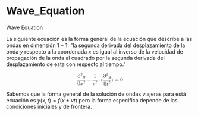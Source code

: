 # Wave_Equation
Wave Equation

La siguiente ecuación es la forma general de la ecuación que describe a las ondas en dimensión $1+1$: "la segunda derivada del desplazamiento de la onda $y$ respecto a la coordenada $x$ es igual al inverso de la velocidad de propagación de la onda al cuadrado por la segunda derivada del desplazamiento de esta con respecto al tiempo."

<math xmlns="http://www.w3.org/1998/Math/MathML" display="block">
  <mfrac>
    <mrow>
      <msup>
        <mi mathvariant="normal">&#x2202;<!-- ∂ --></mi>
        <mrow class="MJX-TeXAtom-ORD">
          <mn>2</mn>
        </mrow>
      </msup>
      <mi>y</mi>
    </mrow>
    <mrow>
      <mi mathvariant="normal">&#x2202;<!-- ∂ --></mi>
      <msup>
        <mi>x</mi>
        <mrow class="MJX-TeXAtom-ORD">
          <mn>2</mn>
        </mrow>
      </msup>
    </mrow>
  </mfrac>
  <mo>&#x2212;<!-- − --></mo>
  <mfrac>
    <mn>1</mn>
    <msup>
      <mi>v</mi>
      <mrow class="MJX-TeXAtom-ORD">
        <mn>2</mn>
      </mrow>
    </msup>
  </mfrac>
  <mo>&#x22C5;<!-- ⋅ --></mo>
  <mo stretchy="false">(</mo>
  <mfrac>
    <mrow>
      <msup>
        <mi mathvariant="normal">&#x2202;<!-- ∂ --></mi>
        <mrow class="MJX-TeXAtom-ORD">
          <mn>2</mn>
        </mrow>
      </msup>
      <mi>y</mi>
    </mrow>
    <mrow>
      <mi mathvariant="normal">&#x2202;<!-- ∂ --></mi>
      <msup>
        <mi>t</mi>
        <mrow class="MJX-TeXAtom-ORD">
          <mn>2</mn>
        </mrow>
      </msup>
    </mrow>
  </mfrac>
  <mo stretchy="false">)</mo>
  <mo>=</mo>
  <mn>0</mn>
</math>

Sabemos que la forma general de la solución de ondas viajeras para está ecuación es $y(x, t) = f(x \pm vt)$ pero la forma especifica depende de las condiciones iniciales y de frontera.
